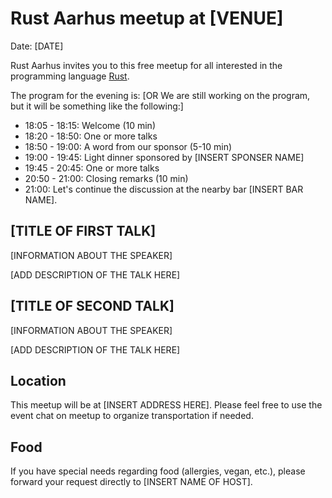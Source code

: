 # Rust Aarhus meetup at [VENUE]

Date: [DATE]

Rust Aarhus invites you to this free meetup for all interested in the programming language [Rust].

The program for the evening is:
[OR   We are still working on the program, but it will be something like the following:]

- 18:05 - 18:15: Welcome (10 min)
- 18:20 - 18:50: One or more talks
- 18:50 - 19:00: A word from our sponsor (5-10 min)
- 19:00 - 19:45: Light dinner sponsored by [INSERT SPONSER NAME]
- 19:45 - 20:45: One or more talks
- 20:50 - 21:00: Closing remarks (10 min)
- 21:00: Let's continue the discussion at the nearby bar [INSERT BAR NAME].

## [TITLE OF FIRST TALK]
[INFORMATION ABOUT THE SPEAKER]

[ADD DESCRIPTION OF THE TALK HERE]

## [TITLE OF SECOND TALK]
[INFORMATION ABOUT THE SPEAKER]

[ADD DESCRIPTION OF THE TALK HERE]

## Location
This meetup will be at [INSERT ADDRESS HERE]. Please feel free to use the event chat on meetup to organize transportation if needed.

## Food
If you have special needs regarding food (allergies, vegan, etc.), please forward your request directly to [INSERT NAME OF HOST].


[rust]: https://www.rust-lang.org/
